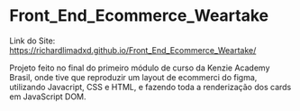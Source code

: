 # Front_End_Ecommerce_Weartake

Link do Site: https://richardlimadxd.github.io/Front_End_Ecommerce_Weartake/

Projeto feito no final do primeiro módulo de curso da Kenzie Academy Brasil,
onde tive que reproduzir um layout de ecommerci do figma, utilizando Javacript, CSS e HTML,
e fazendo toda a renderização dos cards em JavaScript DOM.
